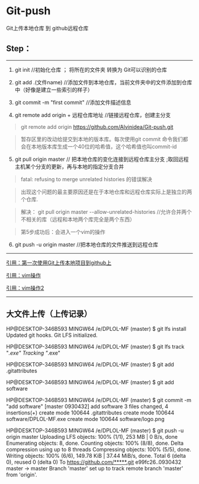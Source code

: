# Git-push
Git上传本地仓库 到 github远程仓库

## Step：

---

1. git init //初始化仓库 ；  将所在的文件夹 转换为 Git可以识别的仓库

2. git add .(文件name) //添加文件到本地仓库，当前文件夹中的文件添加到仓库中（好像是建立一些索引的样子）

3. git commit -m "first commit" //添加文件描述信息 

4. git remote add origin + 远程仓库地址 //链接远程仓库，创建主分支 

> git remote add origin https://github.com/Alvinidea/Git-push.git

> 暂存区里的改动给提交到本地的版本库。每次使用git commit 命令我们都会在本地版本库生成一个40位的哈希值，这个哈希值也叫commit-id

5. git pull origin master // 把本地仓库的变化连接到远程仓库主分支 ;取回远程主机某个分支的更新，再与本地的指定分支合并

> fatal: refusing to merge unrelated histories 的错误解决

> 出现这个问题的最主要原因还是在于本地仓库和远程仓库实际上是独立的两个仓库.

> 解决： git pull origin master --allow-unrelated-histories //允许合并两个不相关的库（远程和本地两个库完全是两个东西）

> 第5步成功后：会进入一个vim的操作

6. git push -u origin master //把本地仓库的文件推送到远程仓库

---


[引用：第一次使用Git上传本地项目到github上](https://www.cnblogs.com/sdcs/p/8270029.html)

[引用：vim操作](http://c.biancheng.net/view/804.html)

[引用：vim操作2](https://www.cnblogs.com/chengjiawei/p/9339951.html)

---

## 大文件上传（上传记录）
HP@DESKTOP-346B593 MINGW64 /e/DPLOL-MF (master)
$ git lfs install
Updated git hooks.
Git LFS initialized.

HP@DESKTOP-346B593 MINGW64 /e/DPLOL-MF (master)
$ git lfs track "*.exe"
Tracking "*.exe"

HP@DESKTOP-346B593 MINGW64 /e/DPLOL-MF (master)
$ git add .gitattributes

HP@DESKTOP-346B593 MINGW64 /e/DPLOL-MF (master)
$ git add software

HP@DESKTOP-346B593 MINGW64 /e/DPLOL-MF (master)
$ git commit -m "add software"
[master 0930432] add software
 3 files changed, 4 insertions(+)
 create mode 100644 .gitattributes
 create mode 100644 software/DPLOL-MF.exe
 create mode 100644 software/logo.png

HP@DESKTOP-346B593 MINGW64 /e/DPLOL-MF (master)
$ git push -u origin master
Uploading LFS objects: 100% (1/1), 253 MB | 0 B/s, done
Enumerating objects: 8, done.
Counting objects: 100% (8/8), done.
Delta compression using up to 8 threads
Compressing objects: 100% (5/5), done.
Writing objects: 100% (6/6), 149.78 KiB | 37.44 MiB/s, done.
Total 6 (delta 0), reused 0 (delta 0)
To https://github.com/*****.git
   e99fc26..0930432  master -> master
Branch 'master' set up to track remote branch 'master' from 'origin'.

